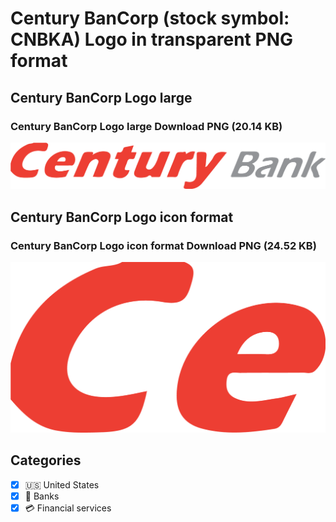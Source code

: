 # Century BanCorp (stock symbol: CNBKA) Logo in transparent PNG format

## Century BanCorp Logo large

### Century BanCorp Logo large Download PNG (20.14 KB)

![Century BanCorp Logo large Download PNG (20.14 KB)](/img/orig/CNBKA_BIG-ae6d4739.png)

## Century BanCorp Logo icon format

### Century BanCorp Logo icon format Download PNG (24.52 KB)

![Century BanCorp Logo icon format Download PNG (24.52 KB)](/img/orig/CNBKA-97f2f0e1.png)



## Categories
- [x] 🇺🇸 United States
- [x] 🏦 Banks
- [x] 💳 Financial services
